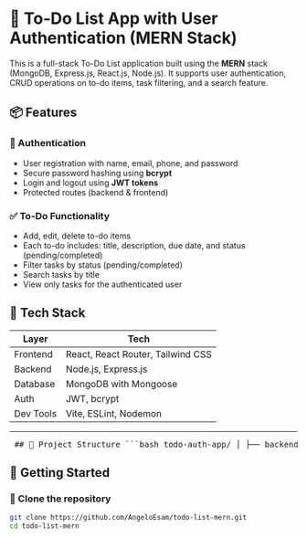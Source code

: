 # 📝 To-Do List App with User Authentication (MERN Stack)

This is a full-stack To-Do List application built using the **MERN** stack (MongoDB, Express.js, React.js, Node.js). It supports user authentication, CRUD operations on to-do items, task filtering, and a search feature.

## 📦 Features

### 🔐 Authentication
- User registration with name, email, phone, and password
- Secure password hashing using **bcrypt**
- Login and logout using **JWT tokens**
- Protected routes (backend & frontend)

### ✅ To-Do Functionality
- Add, edit, delete to-do items
- Each to-do includes: title, description, due date, and status (pending/completed)
- Filter tasks by status (pending/completed)
- Search tasks by title
- View only tasks for the authenticated user

## 🧰 Tech Stack

| Layer      | Tech                           |
|------------|--------------------------------|
| Frontend   | React, React Router, Tailwind CSS |
| Backend    | Node.js, Express.js            |
| Database   | MongoDB with Mongoose          |
| Auth       | JWT, bcrypt                    |
| Dev Tools  | Vite, ESLint, Nodemon          |

---

<pre> ## 📂 Project Structure ```bash todo-auth-app/ │ ├── backend/ │ ├── config/ # Database connection config (db.js) │ ├── controllers/ # Request handlers (authController.js, todoController.js) │ ├── middleware/ # Authentication middleware (auth.js) │ ├── models/ # Mongoose models (User.js, Todo.js) │ ├── routes/ # Route definitions (auth.js, todo.js) │ ├── .env # Environment variables │ └── server.js # Entry point for the backend │ └── frontend/ ├── components/ # Reusable UI components (e.g., Header.jsx) ├── pages/ # Page components (Login.jsx, Register.jsx, Home.jsx) ├── utils/ # Route guards (ProtectedRoute.jsx, PublicRoute.jsx) ├── App.jsx # Main app component └── main.jsx # Frontend entry point ``` </pre>



## 🚀 Getting Started

### 📁 Clone the repository

```bash
git clone https://github.com/AngeloEsam/todo-list-mern.git
cd todo-list-mern

